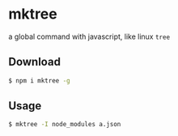 # mktree

a global command with javascript, like linux `tree`

## Download

```bash
$ npm i mktree -g
```

## Usage

```bash
$ mktree -I node_modules a.json
```
